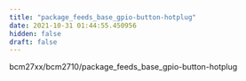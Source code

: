 ```yaml
---
title: "package_feeds_base_gpio-button-hotplug"
date: 2021-10-31 01:44:55.450956
hidden: false
draft: false
---
```


bcm27xx/bcm2710/package_feeds_base_gpio-button-hotplug


